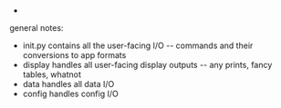 - 


general notes:
- init.py contains all the user-facing I/O -- commands and their conversions to app formats
- display handles all user-facing display outputs -- any prints, fancy tables, whatnot
- data handles all data I/O
- config handles config I/O

